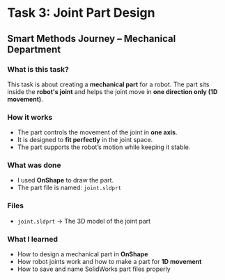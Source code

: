# Task 3: Joint Part Design
## Smart Methods Journey – Mechanical Department

### What is this task?
This task is about creating a **mechanical part** for a robot. The part sits inside the **robot's joint** and helps the joint move in **one direction only (1D movement)**.

### How it works
- The part controls the movement of the joint in **one axis**.
- It is designed to **fit perfectly** in the joint space.
- The part supports the robot’s motion while keeping it stable.

### What was done
- I used **OnShape** to draw the part.
- The part file is named: `joint.sldprt`

### Files
- `joint.sldprt` → The 3D model of the joint part

### What I learned
- How to design a mechanical part in **OnShape**
- How robot joints work and how to make a part for **1D movement**
- How to save and name SolidWorks part files properly
